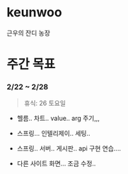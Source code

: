 # keunwoo
근우의 잔디 농장




# 주간 목표

### 2/22 ~ 2/28

> 휴식:  26 토요일

- 헬름.. 차트.. value.. arg 주기,,,

- 스프링... 인텔리제이.. 세팅..

- 스프링.. 서버.. 게시판.. api 구현 연습....

- 다른 사이트 화면... 조금 수정..